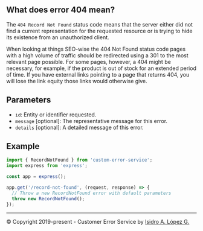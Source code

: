 ## What does error 404 mean?

The `404 Record Not Found` status code means that the server either did not find a current representation for the requested resource or is trying to hide its existence from an unauthorized client.

When looking at things SEO-wise the 404 Not Found status code pages with a high volume of traffic should be redirected using a 301 to the most relevant page possible. For some pages, however, a 404 might be necessary, for example, if the product is out of stock for an extended period of time. If you have external links pointing to a page that returns 404, you will lose the link equity those links would otherwise give.

## Parameters

- `id`: Entity or identifier requested.
- `message` [optional]: The representative message for this error.
- `details` [optional]: A detailed message of this error.

## Example

```javascript
import { RecordNotFound } from 'custom-error-service';
import express from 'express';

const app = express();

app.get('/record-not-found', (request, response) => {
  // Throw a new RecordNotFound error with default parameters
  throw new RecordNotFound();
});
```

---

&copy; Copyright 2019-present - Customer Error Service by [Isidro A. López G.](https://ialopezg.com/)
